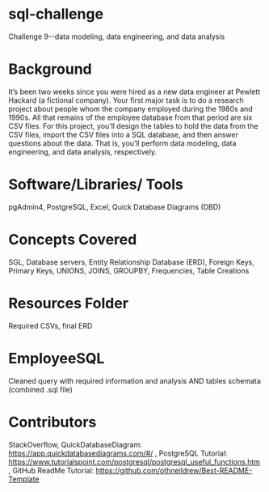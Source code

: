 # sql-challenge
Challenge 9--data modeling, data engineering, and data analysis

# Background
It’s been two weeks since you were hired as a new data engineer at Pewlett Hackard (a fictional company). Your first major task is to do a research project about people whom the company employed during the 1980s and 1990s. All that remains of the employee database from that period are six CSV files. For this project, you’ll design the tables to hold the data from the CSV files, import the CSV files into a SQL database, and then answer questions about the data. That is, you’ll perform data modeling, data engineering, and data analysis, respectively.

# Software/Libraries/ Tools
pgAdmin4, PostgreSQL, Excel, Quick Database Diagrams (DBD)

# Concepts Covered
SGL, Database servers, Entity Relationship Database (ERD), Foreign Keys, Primary Keys, UNIONS, JOINS, GROUPBY, Frequencies, Table Creations

# Resources Folder
Required CSVs, final ERD

# EmployeeSQL
Cleaned query with required information and analysis AND tables schemata (combined .sql file)

# Contributors
StackOverflow,
QuickDatabaseDiagram: https://app.quickdatabasediagrams.com/#/ ,
PostgreSQL Tutorial: https://www.tutorialspoint.com/postgresql/postgresql_useful_functions.htm ,
GitHub ReadMe Tutorial: https://github.com/othneildrew/Best-README-Template 
